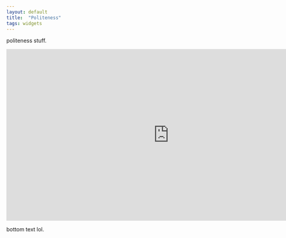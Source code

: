 ```yaml
---
layout: default
title:  "Politeness"
tags: widgets
---
```


politeness stuff.

<iframe
	src="https://willsh1997-politeness-demo.hf.space"
	frameborder="0"
	width="850"
	height="450"
></iframe>

bottom text lol.